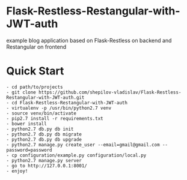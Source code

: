 # Flask-Restless-Restangular-with-JWT-auth
example blog application based on Flask-Restless on backend and Restangular on frontend

# Quick Start

    - cd path/to/projects
    - git clone https://github.com/shepilov-vladislav/Flask-Restless-Restangular-with-JWT-auth.git
    - cd Flask-Restless-Restangular-with-JWT-auth
    - virtualenv -p /usr/bin/python2.7 venv
    - source venv/bin/activate
    - pip2.7 install -r requirements.txt
    - bower install
    - python2.7 db.py db init
    - python2.7 db.py db migrate
    - python2.7 db.py db upgrade
    - python2.7 manage.py create_user --email=gmail@gmail.com --password=password
    - cp configuration/example.py configuration/local.py
    - python2.7 manage.py server
    - go to http://127.0.0.1:8001/
    - enjoy!
